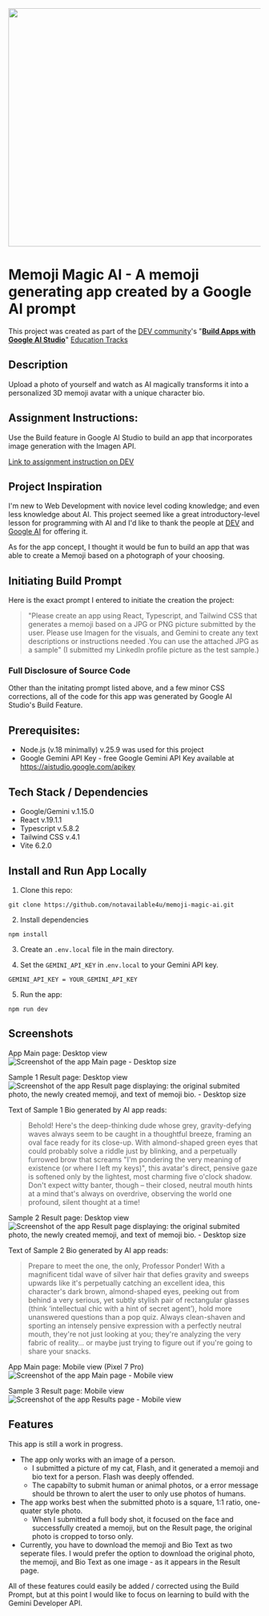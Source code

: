 <div align="center">
<img width="1200" height="475" alt="GHBanner" src="https://github.com/user-attachments/assets/0aa67016-6eaf-458a-adb2-6e31a0763ed6" />
</div>

# Memoji Magic AI -  A memoji generating app created by a Google AI prompt
This project was created as part of the [DEV community](https://dev.to/enter)'s "[**Build Apps with Google AI Studio**](https://dev.to/deved/build-apps-with-google-ai-studio?bb=238782)" [Education Tracks](https://dev.to/devteam/introducing-dev-education-tracks-expert-guided-tutorials-for-learning-new-skills-and-earning-badges-48oi)

## Description
Upload a photo of yourself and watch as AI magically transforms it into a personalized 3D memoji avatar with a unique character bio.

## Assignment Instructions:
Use the Build feature in Google AI Studio to build an app that incorporates image generation with the Imagen API.

[Link to assignment instruction on DEV](https://dev.to/deved/build-apps-with-google-ai-studio?bb=238782)

## Project Inspiration
I'm new to Web Development with novice level coding knowledge; and even less knowledge about AI. This project seemed like a great introductory-level lesson for programming with AI and I'd like to thank the people at [DEV](https://dev.to/enter) and [Google AI](https://dev.to/googleai) for offering it.

As for the app concept, I thought it would be fun to build an app that was able to create a Memoji based on a photograph of your choosing.

## Initiating Build Prompt
Here is the exact prompt I entered to initiate the creation the project:

> "Please create an app using React, Typescript, and Tailwind CSS that generates a memoji based on a JPG or PNG picture submitted by the user. Please use Imagen for the visuals, and Gemini to create any text descriptions or instructions needed .You can use the attached JPG as a sample"
(I submitted my LinkedIn profile picture as the test sample.)

### Full Disclosure of Source Code
Other than the initating prompt listed above, and a few minor CSS corrections, all of the code for this app was generated by Google AI Studio's Build Feature.

## Prerequisites:
* Node.js (v.18 minimally) v.25.9 was used for this project
* Google Gemini API Key - free Google Gemini API Key available at https://aistudio.google.com/apikey

## Tech Stack  / Dependencies
* Google/Gemini v.1.15.0
* React v.19.1.1
* Typescript v.5.8.2
* Tailwind CSS v.4.1
* Vite 6.2.0

## Install and Run App Locally

1. Clone this repo:
```
git clone https://github.com/notavailable4u/memoji-magic-ai.git

```
2. Install dependencies
```
npm install

```
3. Create an `.env.local` file in the main directory.

4. Set the `GEMINI_API_KEY` in .`env.local` to your Gemini API key.
```
GEMINI_API_KEY = YOUR_GEMINI_API_KEY

```

5. Run the app:
```
npm run dev

```

## Screenshots

App Main page: Desktop view
![Screenshot of the app Main page - Desktop size](./screenshots/main-page-desktop.png)

Sample 1 Result page: Desktop view
![Screenshot of the app Result page displaying: the original submited photo, the newly created memoji, and text of memoji bio. - Desktop size](./screenshots/result-page-desktop.png)

Text of Sample 1 Bio generated by AI app reads:
> Behold! Here's the deep-thinking dude whose grey, gravity-defying waves always seem to be caught in a thoughtful breeze, framing an oval face ready for its close-up. With almond-shaped green eyes that could probably solve a riddle just by blinking, and a perpetually furrowed brow that screams "I'm pondering the very meaning of existence (or where I left my keys)", this avatar's direct, pensive gaze is softened only by the lightest, most charming five o'clock shadow.
> Don't expect witty banter, though – their closed, neutral mouth hints at a mind that's always on overdrive, observing the world one profound, silent thought at a time!

Sample 2 Result page: Desktop view
![Screenshot of the app Result page displaying: the original submited photo, the newly created memoji, and text of memoji bio. - Desktop size](./screenshots/result2-page-desktop.png)

Text of Sample 2 Bio generated by AI app reads:
> Prepare to meet the one, the only, Professor Ponder! With a magnificent tidal wave of silver hair that defies gravity and sweeps upwards like it's perpetually catching an excellent idea, this character's dark brown, almond-shaped eyes, peeking out from behind a very serious, yet subtly stylish pair of rectangular glasses (think ‘intellectual chic with a hint of secret agent’), hold more unanswered questions than a pop quiz. Always clean-shaven and sporting an intensely pensive expression with a perfectly neutral mouth, they're not just looking at you; they're analyzing the very fabric of reality… or maybe just trying to figure out if you're going to share your snacks.

App Main page: Mobile view (Pixel 7 Pro)
![Screenshot of the app Main page - Mobile view](./screenshots/main-page-mobile-pixel-7-Pro.png)

Sample 3 Result page: Mobile view
![Screenshot of the app Results page - Mobile view](./screenshots/result3-page-mobile.png)

## Features
This app is still a work in progress.

* The app only works with an image of a person.
  * I submitted a picture of my cat, Flash, and it generated a memoji and bio text for a person. Flash was deeply offended.
  * The capabilty to submit human or animal photos, or a error message should be thrown to alert the user to only use photos of humans.
* The app works best when the submitted photo is a square, 1:1 ratio, one-quater style photo.
  * When I submitted a full body shot, it focused on the face and successfully created a memoji, but on the Result page, the original photo is cropped to torso only.
* Currently, you have to download the memoji and Bio Text as two seperate files. I would prefer the option to download the original photo, the memoji, and Bio Text as one image - as it appears in the Result page.

All of these features could easily be added / corrected using the Build Prompt, but at this point I would like to focus on learning to build with the Gemini Developer API.



